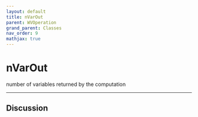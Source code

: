 ```yaml
---
layout: default
title: nVarOut
parent: WVOperation
grand_parent: Classes
nav_order: 9
mathjax: true
---
```


#  nVarOut

number of variables returned by the computation


---

## Discussion

  
